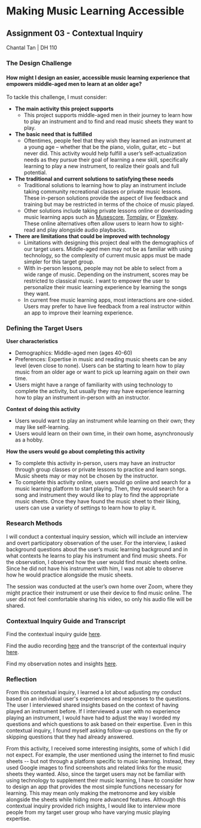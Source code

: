 # **Making Music Learning Accessible**
## Assignment 03 - Contextual Inquiry
Chantal Tan | DH 110

### The Design Challenge
#### How might I design an easier, accessible music learning experience that empowers middle-aged men to learn at an older age?

To tackle this challenge, I must consider:
- **The main activity this project supports**
  - This project supports middle-aged men in their journey to learn how to play an instrument and to find and read music sheets they want to play. 
- **The basic need that is fulfilled**
  - Oftentimes, people feel that they wish they learned an instrument at a young age – whether that be the piano, violin, guitar, etc – but never did. This activity would help fulfill a user’s self-actualization needs as they pursue their goal of learning a new skill, specifically learning to play a new instrument, to realize their goals and full potential. 
- **The traditional and current solutions to satisfying these needs**
  - Traditional solutions to learning how to play an instrument include taking community recreational classes or private music lessons. These in-person solutions provide the aspect of live feedback and training but may be restricted in terms of the choice of music played.
  -  Other solutions include taking private lessons online or downloading music learning apps such as [Musescore](https://musescore.org), [Tomplay](https://tomplay.com), or [Flowkey](https://www.flowkey.com). These online alternatives often allow users to learn how to sight-read and play alongside audio playbacks.
-  **There are limitations that could be improved with technology**
    - Limitations with designing this project deal with the demographics of our target users. Middle-aged men may not be as familiar with using technology, so the complexity of current music apps must be made simpler for this target group.
    - With in-person lessons, people may not be able to select from a wide range of music. Depending on the instrument, scores may be restricted to classical music. I want to empower the user to personalize their music learning experience by learning the songs they want.
   - In current free music learning apps, most interactions are one-sided. Users may prefer to have live feedback from a real instructor within an app to improve their learning experience.

### Defining the Target Users
**User characteristics**
- Demographics: Middle-aged men (ages 40-60)
- Preferences: Expertise in music and reading music sheets can be any level (even close to none). Users can be starting to learn how to play music from an older age or want to pick up learning again on their own time.
- Users might have a range of familiarity with using technology to complete the activity, but usually they may have experience learning how to play an instrument in-person with an instructor.

**Context of doing this activity**
- Users would want to play an instrument while learning on their own; they may like self-learning.
- Users would learn on their own time, in their own home, asynchronously as a hobby.

**How the users would go about completing this activity**
- To complete this activity in-person, users may have an instructor through group classes or private lessons to practice and learn songs. Music sheets may or may not be chosen by the instructor.
- To complete this activity online, users would go online and search for a music learning platform to start playing. Then, they would search for a song and instrument they would like to play to find the appropriate music sheets. Once they have found the music sheet to their liking, users can use a variety of settings to learn how to play it.


### Research Methods
I will conduct a contextual inquiry session, which will include an interview and overt participatory observation of the user. For the interview, I asked background questions about the user’s music learning background and in what contexts he learns to play his instrument and find music sheets. For the observation, I observed how the user would find music sheets online. Since he did not have his instrument with him, I was not able to observe how he would practice alongside the music sheets.

The session was conducted at the user’s own home over Zoom, where they might practice their instrument or use their device to find music online. The user did not feel comfortable sharing his video, so only his audio file will be shared. 


### Contextual Inquiry Guide and Transcript

Find the contextual inquiry guide [here](https://docs.google.com/document/d/1rC5G8pPJRYDHTzH33Z-FgUGEzDLTm2Qe_i2nKlS1rbY/edit?usp=sharing).

Find the audio recording [here](https://drive.google.com/file/d/1cXtVr1QOLJgCg1I9x1tSfKNULCTlHhvU/view?usp=sharing) and the transcript of the contextual inquiry [here](https://docs.google.com/document/d/1IcCXDc7i5TaAK38EcHiyI-ypCjnwB7Nk3FvHxldoKfc/edit?usp=sharing).

Find my observation notes and insights [here](https://docs.google.com/document/d/1kPfoPkfaH0bM5uUkpyOGnAYi4DV2CwF_-tK0ohrqfL4/edit?usp=sharing).


### Reflection
From this contextual inquiry, I learned a lot about adjusting my conduct based on an individual user's experiences and responses to the questions. The user I interviewed shared insights based on the context of having played an instrument before. If I interviewed a user with no experience playing an instrument, I would have had to adjust the way I worded my questions and which questions to ask based on their expertise. Even in this contextual inquiry, I found myself asking follow-up questions on the fly or skipping questions that they had already answered. 

From this activity, I received some interesting insights, some of which I did not expect. For example, the user mentioned using the internet to find music sheets -- but not through a platform specific to music learning. Instead, they used Google images to find screenshots and related links for the music sheets they wanted. Also, since the target users may not be familiar with using technology to supplement their music learning, I have to consider how to design an app that provides the most simple functions necessary for learning. This may mean only making the metronome and key visible alongside the sheets while hiding more advanced features. Although this contextual inquiry provided rich insights, I would like to interview more people from my target user group who have varying music playing expertise.




